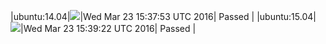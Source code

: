 |ubuntu:14.04|![](https://cdn.rawgit.com/Neilpang/letest/master/status/ubuntu-14.04.svg?1458747473)|Wed Mar 23 15:37:53 UTC 2016| Passed |
|ubuntu:15.04|![](https://cdn.rawgit.com/Neilpang/letest/master/status/ubuntu-15.04.svg?1458747562)|Wed Mar 23 15:39:22 UTC 2016| Passed |
